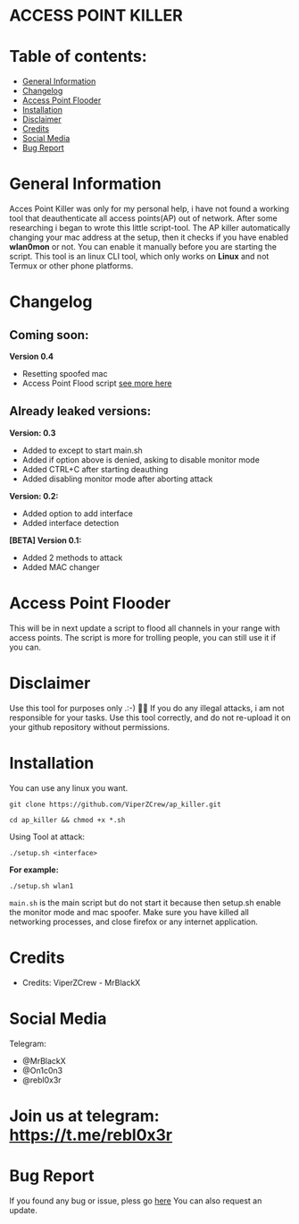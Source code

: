 # ACCESS POINT KILLER


# Table of contents:
* [General Information](#general-info)
* [Changelog](#changelog)
* [Access Point Flooder](#access-point-flooder)
* [Installation](#installation)
* [Disclaimer](#disclaimer)
* [Credits](#credits)
* [Social Media](#social-media)
* [Bug Report](#bug-report)

# General Information

  Acces Point Killer was only for my personal help, i have not found a working tool that deauthenticate all access points(AP)
  out of network. After some researching i began to wrote this little script-tool. 
  The AP killer automatically changing your mac address at the setup, then it checks if you have enabled **wlan0mon** or not.
  You can enable it manually before you are starting the script. This tool is an linux CLI tool, which only works on **Linux**
  and not Termux or other phone platforms.

# Changelog


 ## Coming soon:

  **Version 0.4**
 * Resetting spoofed mac
 * Access Point Flood script [see more here](#access-point-flooder)
 
 
  ## Already leaked versions:
  
  **Version: 0.3**
  * Added to except to start main.sh
  * Added if option above is denied, asking to disable monitor mode
  * Added CTRL+C after starting deauthing 
  * Added disabling monitor mode after aborting attack
  
  **Version: 0.2:**
  * Added option to add interface
  * Added interface detection

  **[BETA] Version 0.1:**
  * Added 2 methods to attack
  * Added MAC changer

# Access Point Flooder
  This will be in next update a script to flood all channels in your range with access points.
  The script is more for trolling people, you can still use it if you can.
  

# Disclaimer
  Use this tool for purposes only .:-) 🕵️‍♂️
  If you do any illegal attacks, i am not responsible for your tasks.
  Use this tool correctly, and do not re-upload it on your github repository without permissions.

# Installation

  You can use any linux you want.
  
  ```git clone https://github.com/ViperZCrew/ap_killer.git```
  
  ```cd ap_killer && chmod +x *.sh```
  
  Using Tool at attack:
  

  ```./setup.sh <interface>```

**For example:**

  ```./setup.sh wlan1```

```main.sh``` is the main script but do not start it because then setup.sh enable the monitor mode and mac spoofer.
  Make sure you have killed all networking processes, and close firefox or any internet application.

# Credits

* Credits: ViperZCrew - MrBlackX

# Social Media
Telegram:
* @MrBlackX
* @On1c0n3
* @rebl0x3r

# Join us at telegram: https://t.me/rebl0x3r  

# Bug Report
  If you found any bug or issue, pless go [here](https://github.com/ViperZCrew/ap_killer/issues)
  You can also request an update.
